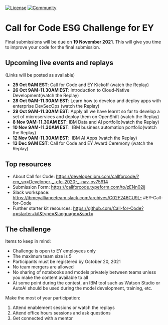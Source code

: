 [![License](https://img.shields.io/badge/License-Apache2-blue.svg)](https://www.apache.org/licenses/LICENSE-2.0) [![Community](https://img.shields.io/badge/Join-Community-blue.svg)](https://developer.ibm.com/callforcode/solutions/projects/get-started/)


# Call for Code ESG Challenge for EY

Final submissions will be due on **19 November 2021**. This will give you time to improve your code for the final submission.

## Upcoming live events and replays 
(Links will be posted as available)

- **25 Oct 9AM EST**: Call for Code and EY Kickoff (watch the Replay)
- **26 Oct 9AM-11.30AM EST**: Introduction to Cloud-Native Development(watch the Replay)
- **28 Oct 9AM-11.30AM EST**: Learn how to develop and deploy apps with enterprise DevSecOps (watch the Replay)
- **29 Oct 9AM-11.30AM EST**: Apply all we have learnt so far to develop a set of microservices and deploy them on OpenShift (watch the Replay)
- **8 Nov 9AM-11.30AM EST**: IBM Data and AI portfolio(watch the Replay)
- **10 Nov 9AM-11.30AM EST**:  IBM business automation portfolio(watch the Replay)
- **12 Nov 9AM-11.30AM EST**:  IBM AI Apps (watch the Replay)
- **13 Dec 9AM EST**: Call for Code and EY Award Ceremony (watch the Replay)

## Top resources

- About Call for Code: https://developer.ibm.com/callforcode/?cm_sp=Developer-_-cfc-2020-_-nav-ov75914
- Submission Form: https://callforcode.typeform.com/to/zENn02ij
- Slack workspace: https://ibmeyallianceteam.slack.com/archives/C02F246CU9L- #EY-Call-for-Code
- Further starter kit resources: https://github.com/Call-for-Code?q=starter+kit&type=&language=&sort=

<a name="contest"></a>
## The challenge

Items to keep in mind:
- Challenge is open to EY employees only
- The maximum team size is 5
- Participants must be registered by October 20, 2021
- No team mergers are allowed
- No sharing of notebooks and models privately between teams unless you make the content available to all
- At some point during the contest, an IBM tool such as Watson Studio or AutoAI should be used during the model development, training, etc.

Make the most of your participation:
1. Attend enablement sessions or watch the replays
2. Attend office hours sessions and ask questions
3. Get connected with a mentor
